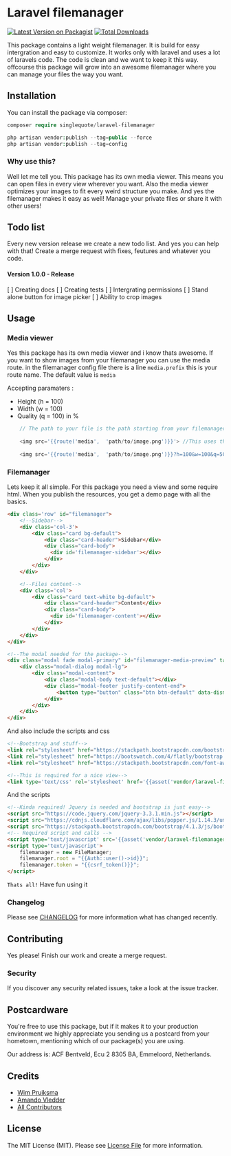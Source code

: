 # Laravel filemanager

[![Latest Version on Packagist](https://img.shields.io/packagist/v/singlequote/laravel-filemanager.svg?style=flat-square)](https://packagist.org/packages/acfbentveld/laravel-datatables)
[![Total Downloads](https://img.shields.io/packagist/dt/singlequote/laravel-filemanager.svg?style=flat-square)](https://packagist.org/packages/acfbentveld/laravel-datatables)

This package contains a light weight filemanager. It is build for easy intergration and easy to customize. It works only with laravel and uses a lot of laravels code. The code is clean and we want to keep it this way. offcourse this package will grow into an awesome filemanager where you can manage your files the way you want.

## Installation

You can install the package via composer:

```php
composer require singlequote/laravel-filemanager

php artisan vendor:publish --tag=public --force
php artisan vendor:publish --tag=config
```

### Why use this? 
Well let me tell you. This package has its own media viewer. This means you can open files in every view wherever you want. Also the media viewer optimizes your images to fit every weird structure you make. And yes the filemanager makes it easy as well! Manage your private files or share it with other users!

## Todo list
Every new version release we create a new todo list. And yes you can help with that! Create a merge request with fixes, feutures and whatever you code.
#### Version 1.0.0 - Release
[ ] Creating docs
[ ] Creating tests
[ ] Intergrating permissions 
[ ] Stand alone button for image picker
[ ] Ability to crop images

## Usage

### Media viewer
Yes this package has its own media viewer and i know thats awesome. If you want to show images from your filemanager you can use the media route. in the  filemanager config file there is a line `media.prefix` this is your route name. The default value is `media`

Accepting paramaters :
* Height (h = 100)
* Width (w = 100)
* Quality (q = 100) in %

```php
    // The path to your file is the path starting from your filemanagers root 
    
    <img src='{{route('media',  'path/to/image.png')}}'> //This uses the original size and quality of the image
    
    <img src='{{route('media',  'path/to/image.png')}}?h=100&w=100&q=50'> //this creates a nice thumb image 100x100 with 50% of the quality. This is good for performance on big files
```

### Filemanager
Lets keep it all simple. For this package you need a view and some require html. When you publish the resources, you get a demo page with all the basics.
```html
<div class='row' id="filemanager">
    <!--Sidebar-->
    <div class='col-3'>
        <div class="card bg-default">
            <div class="card-header">Sidebar</div>
            <div class="card-body">
              <div id='filemanager-sidebar'></div>
            </div>
        </div>
    </div>

    <!--Files content-->
    <div class='col'>
        <div class="card text-white bg-default">
            <div class="card-header">Content</div>
            <div class="card-body">
              <div id='filemanager-content'></div>
            </div>
        </div>
    </div>
</div>

<!--The modal needed for the package-->
<div class="modal fade modal-primary" id="filemanager-media-preview" tabindex="-1" role="dialog" aria-labelledby="filemanager-media-preview">
    <div class="modal-dialog modal-lg">
        <div class="modal-content">
            <div class="modal-body text-default"></div>
            <div class="modal-footer justify-content-end">
                <button type="button" class="btn btn-default" data-dismiss="modal">Close</button>
            </div>
        </div>
    </div>
</div>
```
And also include the scripts and css
```html
<!--Bootstrap and stuff-->
<link rel="stylesheet" href="https://stackpath.bootstrapcdn.com/bootstrap/4.1.3/css/bootstrap.min.css">
<link rel="stylesheet" href="https://bootswatch.com/4/flatly/bootstrap.min.css">
<link rel="stylesheet" href="https://stackpath.bootstrapcdn.com/font-awesome/4.7.0/css/font-awesome.min.css">

<!--This is required for a nice view-->
<link type='text/css' rel='stylesheet' href='{{asset('vendor/laravel-filemanager/css/filemanager.css')}}' />
```
And the scripts
```html
<!--Kinda required! Jquery is needed and bootstrap is just easy-->
<script src="https://code.jquery.com/jquery-3.3.1.min.js"></script>
<script src="https://cdnjs.cloudflare.com/ajax/libs/popper.js/1.14.3/umd/popper.min.js"></script>
<script src="https://stackpath.bootstrapcdn.com/bootstrap/4.1.3/js/bootstrap.min.js"></script>
<!-- Required script and calls -->
<script type='text/javascript' src='{{asset('vendor/laravel-filemanager/js/filemanager.min.js')}}'></script>
<script type='text/javascript'>
    filemanager = new FileManager;
    filemanager.root = "{{Auth::user()->id}}";
    filemanager.token = "{{csrf_token()}}";
</script>
```
`Thats all!` Have fun using it



### Changelog

Please see [CHANGELOG](CHANGELOG.md) for more information what has changed recently.

## Contributing
Yes please! Finish our work and create a merge request.

### Security

If you discover any security related issues, take a look at the issue tracker.

## Postcardware

You're free to use this package, but if it makes it to your production environment we highly appreciate you sending us a postcard from your hometown, mentioning which of our package(s) you are using.

Our address is: ACF Bentveld, Ecu 2 8305 BA, Emmeloord, Netherlands.

## Credits

- [Wim Pruiksma](https://github.com/wimurk)
- [Amando Vledder](https://github.com/AmandoVledder)
- [All Contributors](../../contributors)

## License

The MIT License (MIT). Please see [License File](LICENSE.md) for more information.

